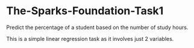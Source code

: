 # The-Sparks-Foundation-Task1

Predict the percentage of a student based on the number of study hours.
<td>This is a simple linear regression task as it involves just 2 variables.</td>
